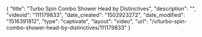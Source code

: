 {
    "title": "Turbo Spin Combo Shower Head by Distinctives",
    "description": "",
    "videoid": "111179833",
    "date_created": "1502923272",
    "date_modified": "1516391812",
    "type": "captivate",
    "layout": "video",
    "url": "\/v\/turbo-spin-combo-shower-head-by-distinctives\/111179833"
}